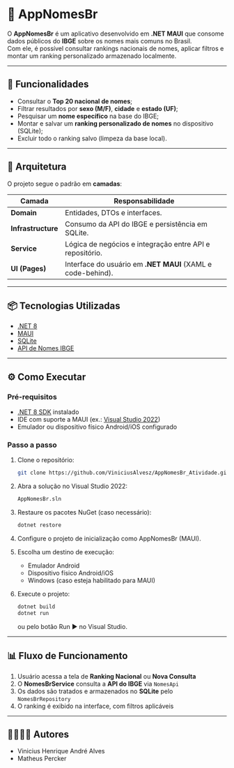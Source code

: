 # 📱 AppNomesBr

O **AppNomesBr** é um aplicativo desenvolvido em **.NET MAUI** que consome dados públicos do **IBGE** sobre os nomes mais comuns no Brasil.  
Com ele, é possível consultar rankings nacionais de nomes, aplicar filtros e montar um ranking personalizado armazenado localmente.

---

## 🚀 Funcionalidades

- Consultar o **Top 20 nacional de nomes**;
- Filtrar resultados por **sexo (M/F)**, **cidade** e **estado (UF)**;
- Pesquisar um **nome específico** na base do IBGE;
- Montar e salvar um **ranking personalizado de nomes** no dispositivo (SQLite);
- Excluir todo o ranking salvo (limpeza da base local).

---

## 🧩 Arquitetura

O projeto segue o padrão em **camadas**:

| Camada | Responsabilidade |
|--------|------------------|
| **Domain** | Entidades, DTOs e interfaces. |
| **Infrastructure** | Consumo da API do IBGE e persistência em SQLite. |
| **Service** | Lógica de negócios e integração entre API e repositório. |
| **UI (Pages)** | Interface do usuário em **.NET MAUI** (XAML e code-behind). |

---

## 📦 Tecnologias Utilizadas

- [.NET 8](https://dotnet.microsoft.com/)  
- [MAUI](https://learn.microsoft.com/dotnet/maui/what-is-maui)  
- [SQLite](https://www.sqlite.org/index.html)  
- [API de Nomes IBGE](https://servicodados.ibge.gov.br/api/docs/nomes?versao=2)  

---

## ⚙️ Como Executar

### Pré-requisitos
- [.NET 8 SDK](https://dotnet.microsoft.com/en-us/download) instalado  
- IDE com suporte a MAUI (ex.: [Visual Studio 2022](https://visualstudio.microsoft.com/))  
- Emulador ou dispositivo físico Android/iOS configurado

### Passo a passo
1. Clone o repositório:
   ```bash
   git clone https://github.com/ViniciusAlvesz/AppNomesBr_Atividade.git

2. Abra a solução no Visual Studio 2022:
   ```bash
   AppNomesBr.sln

3. Restaure os pacotes NuGet (caso necessário):
   ```bash
   dotnet restore

4. Configure o projeto de inicialização como AppNomesBr (MAUI).
5. Escolha um destino de execução:

   - Emulador Android
   - Dispositivo físico Android/iOS
   - Windows (caso esteja habilitado para MAUI)

6. Execute o projeto:
   ```bash
   dotnet build
   dotnet run
   ```
    ou pelo botão Run ▶️ no Visual Studio.

---

## 📊 Fluxo de Funcionamento

1. Usuário acessa a tela de **Ranking Nacional** ou **Nova Consulta**  
2. O **NomesBrService** consulta a **API do IBGE** via `NomesApi`  
3. Os dados são tratados e armazenados no **SQLite** pelo `NomesBrRepository`  
4. O ranking é exibido na interface, com filtros aplicáveis

---

## 👨‍💻👨‍💻 Autores

- Vinicius Henrique André Alves
- Matheus Percker 
